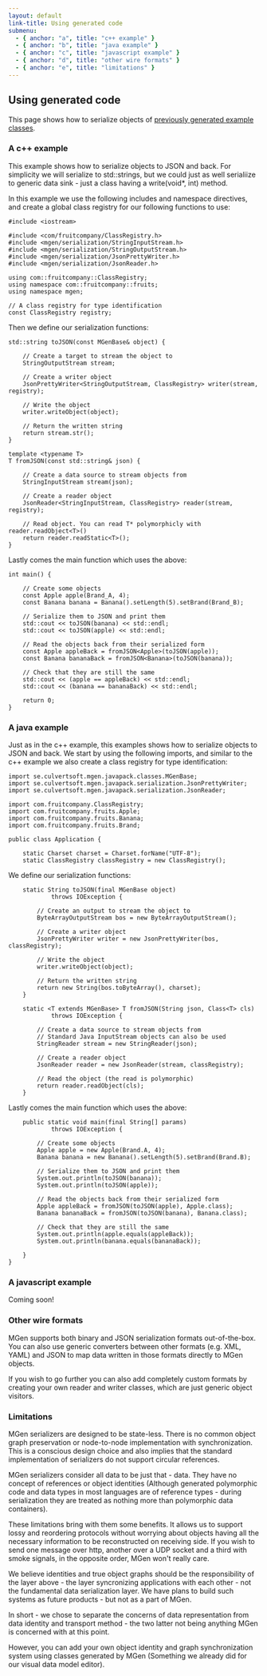 ```yaml
---
layout: default
link-title: Using generated code
submenu:
  - { anchor: "a", title: "c++ example" }
  - { anchor: "b", title: "java example" }
  - { anchor: "c", title: "javascript example" }
  - { anchor: "d", title: "other wire formats" }
  - { anchor: "e", title: "limitations" }
---
```


## Using generated code

This page shows how to serialize objects of [previously generated example classes](index_c_Generating_code.html). 

### A c++ example <a name="a">&nbsp;</a>

This example shows how to serialize objects to JSON and back. For simplicity we will serialize to std::strings, but we could just as well serialiize to generic data sink - just a class having a write(void*, int) method.

In this example we use the following includes and namespace directives, and create a global class registry for our following functions to use:

    #include <iostream>

    #include <com/fruitcompany/ClassRegistry.h>
    #include <mgen/serialization/StringInputStream.h>
    #include <mgen/serialization/StringOutputStream.h>
    #include <mgen/serialization/JsonPrettyWriter.h>
    #include <mgen/serialization/JsonReader.h>

    using com::fruitcompany::ClassRegistry;
    using namespace com::fruitcompany::fruits;
    using namespace mgen;

    // A class registry for type identification
    const ClassRegistry registry;


Then we define our serialization functions:

    std::string toJSON(const MGenBase& object) {

        // Create a target to stream the object to
        StringOutputStream stream;

        // Create a writer object
        JsonPrettyWriter<StringOutputStream, ClassRegistry> writer(stream, registry);

        // Write the object
        writer.writeObject(object);

        // Return the written string
        return stream.str();
    }

    template <typename T>
    T fromJSON(const std::string& json) {

        // Create a data source to stream objects from
        StringInputStream stream(json);

        // Create a reader object
        JsonReader<StringInputStream, ClassRegistry> reader(stream, registry);

        // Read object. You can read T* polymorphicly with reader.readObject<T>()
        return reader.readStatic<T>();
    }


Lastly comes the main function which uses the above:

    int main() {

        // Create some objects
        const Apple apple(Brand_A, 4);
        const Banana banana = Banana().setLength(5).setBrand(Brand_B);

        // Serialize them to JSON and print them
        std::cout << toJSON(banana) << std::endl;
        std::cout << toJSON(apple) << std::endl;

        // Read the objects back from their serialized form
        const Apple appleBack = fromJSON<Apple>(toJSON(apple));
        const Banana bananaBack = fromJSON<Banana>(toJSON(banana));

        // Check that they are still the same
        std::cout << (apple == appleBack) << std::endl;
        std::cout << (banana == bananaBack) << std::endl;

        return 0;
    }


### A java example <a name="b">&nbsp;</a>

Just as in the c++ example, this examples shows how to serialize objects to JSON and back. We start by using the following imports, and similar to the c++ example we also create a class registry for type identification:

    import se.culvertsoft.mgen.javapack.classes.MGenBase;
    import se.culvertsoft.mgen.javapack.serialization.JsonPrettyWriter;
    import se.culvertsoft.mgen.javapack.serialization.JsonReader;

    import com.fruitcompany.ClassRegistry;
    import com.fruitcompany.fruits.Apple;
    import com.fruitcompany.fruits.Banana;
    import com.fruitcompany.fruits.Brand;

    public class Application {

        static Charset charset = Charset.forName("UTF-8");
        static ClassRegistry classRegistry = new ClassRegistry();


We define our serialization functions:

        static String toJSON(final MGenBase object) 
                throws IOException {

            // Create an output to stream the object to
            ByteArrayOutputStream bos = new ByteArrayOutputStream();

            // Create a writer object
            JsonPrettyWriter writer = new JsonPrettyWriter(bos, classRegistry);

            // Write the object
            writer.writeObject(object);

            // Return the written string
            return new String(bos.toByteArray(), charset);
        }

        static <T extends MGenBase> T fromJSON(String json, Class<T> cls)
                throws IOException {

            // Create a data source to stream objects from
            // Standard Java InputStream objects can also be used
            StringReader stream = new StringReader(json);

            // Create a reader object
            JsonReader reader = new JsonReader(stream, classRegistry);

            // Read the object (the read is polymorphic)
            return reader.readObject(cls);
        }


Lastly comes the main function which uses the above:

        public static void main(final String[] params) 
                throws IOException {

            // Create some objects
            Apple apple = new Apple(Brand.A, 4);
            Banana banana = new Banana().setLength(5).setBrand(Brand.B);

            // Serialize them to JSON and print them
            System.out.println(toJSON(banana));
            System.out.println(toJSON(apple));

            // Read the objects back from their serialized form
            Apple appleBack = fromJSON(toJSON(apple), Apple.class);
            Banana bananaBack = fromJSON(toJSON(banana), Banana.class);

            // Check that they are still the same
            System.out.println(apple.equals(appleBack));
            System.out.println(banana.equals(bananaBack));

        }
    }


### A javascript example <a name="c">&nbsp;</a>

Coming soon!


### Other wire formats <a name="d">&nbsp;</a>

MGen supports both binary and JSON serialization formats out-of-the-box. You can also use generic converters between other formats (e.g. XML, YAML) and JSON to map data written in those formats directly to MGen objects.

If you wish to go further you can also add completely custom formats by creating your own reader and writer classes, which are just generic object visitors.


### Limitations <a name="e">&nbsp;</a>

MGen serializers are designed to be state-less. There is no common object graph preservation or node-to-node implementation with synchronization. This is a conscious design choice and also implies that the standard implementation of serializers do not support circular references. 

MGen serializers consider all data to be just that - data. They have no concept of references or object identities (Although generated polymorphic code and data types in most languages are of reference types - during serialization they are treated as nothing more than polymorphic data containers).

These limitations bring with them some benefits. It allows us to support lossy and reordering protocols without worrying about objects having all the necessary information to be reconstructed on receiving side. If you wish to send one message over http, another over a UDP socket and a third with smoke signals, in the opposite order, MGen won't really care.

We believe identities and true object graphs should be the responsibility of the layer above - the layer syncronizing applications with each other - not the fundamental data serialization layer. We have plans to build such systems as future products - but not as a part of MGen.

In short - we chose to separate the concerns of data representation from data identity and transport method - the two latter not being anything MGen is concerned with at this point.

However, you can add your own object identity and graph synchronization system using classes generated by MGen (Something we already did for our visual data model editor).




